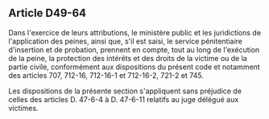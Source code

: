 Article D49-64
----
Dans l'exercice de leurs attributions, le ministère public et les juridictions
de l'application des peines, ainsi que, s'il est saisi, le service pénitentiaire
d'insertion et de probation, prennent en compte, tout au long de l'exécution de
la peine, la protection des intérêts et des droits de la victime ou de la partie
civile, conformément aux dispositions du présent code et notamment des articles
707, 712-16, 712-16-1 et 712-16-2, 721-2 et 745.

Les dispositions de la présente section s'appliquent sans préjudice de celles
des articles D. 47-6-4 à D. 47-6-11 relatifs au juge délégué aux victimes.
